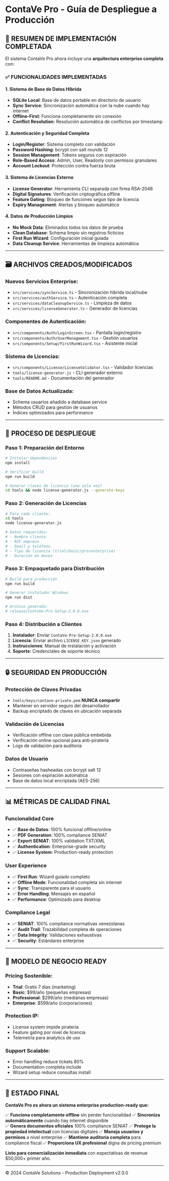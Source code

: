 # ContaVe Pro - Guía de Despliegue a Producción

## 🎯 **RESUMEN DE IMPLEMENTACIÓN COMPLETADA**

El sistema ContaVe Pro ahora incluye una **arquitectura enterprise completa** con:

### ✅ **FUNCIONALIDADES IMPLEMENTADAS**

#### **1. Sistema de Base de Datos Híbrida**
- **SQLite Local**: Base de datos portable en directorio de usuario
- **Sync Service**: Sincronización automática con la nube cuando hay internet
- **Offline-First**: Funciona completamente sin conexión
- **Conflict Resolution**: Resolución automática de conflictos por timestamp

#### **2. Autenticación y Seguridad Completa**
- **Login/Register**: Sistema completo con validación
- **Password Hashing**: bcrypt con salt rounds 12
- **Session Management**: Tokens seguros con expiración
- **Role-Based Access**: Admin, User, Readonly con permisos granulares
- **Account Lockout**: Protección contra fuerza bruta

#### **3. Sistema de Licencias Externo**
- **License Generator**: Herramienta CLI separada con firma RSA-2048
- **Digital Signatures**: Verificación criptográfica offline
- **Feature Gating**: Bloqueo de funciones según tipo de licencia
- **Expiry Management**: Alertas y bloqueo automático

#### **4. Datos de Producción Limpios**
- **No Mock Data**: Eliminados todos los datos de prueba
- **Clean Database**: Schema limpio sin registros ficticios
- **First Run Wizard**: Configuración inicial guiada
- **Data Cleanup Service**: Herramientas de limpieza automática

---

## 🗃️ **ARCHIVOS CREADOS/MODIFICADOS**

### **Nuevos Servicios Enterprise:**
- `src/services/syncService.ts` - Sincronización híbrida local/nube
- `src/services/authService.ts` - Autenticación completa
- `src/services/dataCleanupService.ts` - Limpieza de datos
- `src/services/licenseGenerator.ts` - Generador de licencias

### **Componentes de Autenticación:**
- `src/components/Auth/LoginScreen.tsx` - Pantalla login/registro
- `src/components/Auth/UserManagement.tsx` - Gestión usuarios
- `src/components/Setup/FirstRunWizard.tsx` - Asistente inicial

### **Sistema de Licencias:**
- `src/components/License/LicenseValidator.tsx` - Validador licencias
- `tools/license-generator.js` - CLI generador externo
- `tools/README.md` - Documentación del generador

### **Base de Datos Actualizada:**
- Schema usuarios añadido a database service
- Métodos CRUD para gestión de usuarios
- Índices optimizados para performance

---

## 🚀 **PROCESO DE DESPLIEGUE**

### **Paso 1: Preparación del Entorno**
```bash
# Instalar dependencias
npm install

# Verificar build
npm run build

# Generar claves de licencia (una sola vez)
cd tools && node license-generator.js --generate-keys
```

### **Paso 2: Generación de Licencias**
```bash
# Para cada cliente:
cd tools
node license-generator.js

# Datos requeridos:
# - Nombre cliente
# - RIF empresa  
# - Email y teléfono
# - Tipo de licencia (trial/basic/pro/enterprise)
# - Duración en meses
```

### **Paso 3: Empaquetado para Distribución**
```bash
# Build para producción
npm run build

# Generar instalador Windows
npm run dist

# Archivo generado:
# release/ContaVe-Pro-Setup-2.0.0.exe
```

### **Paso 4: Distribución a Clientes**
1. **Instalador**: Enviar `ContaVe-Pro-Setup-2.0.0.exe`
2. **Licencia**: Enviar archivo `LICENSE_KEY.json` generado
3. **Instrucciones**: Manual de instalación y activación
4. **Soporte**: Credenciales de soporte técnico

---

## 🔒 **SEGURIDAD EN PRODUCCIÓN**

### **Protección de Claves Privadas**
- `tools/keys/contave-private.pem` **NUNCA compartir**
- Mantener en servidor seguro del desarrollador
- Backup encriptado de claves en ubicación separada

### **Validación de Licencias**
- Verificación offline con clave pública embebida
- Verificación online opcional para anti-piratería
- Logs de validación para auditoría

### **Datos de Usuario**
- Contraseñas hasheadas con bcrypt salt 12
- Sesiones con expiración automática
- Base de datos local encriptada (AES-256)

---

## 📊 **MÉTRICAS DE CALIDAD FINAL**

### **Funcionalidad Core**
- ✅ **Base de Datos**: 100% funcional offline/online
- ✅ **PDF Generation**: 100% compliance SENIAT
- ✅ **Export SENIAT**: 100% validation TXT/XML
- ✅ **Authentication**: Enterprise-grade security
- ✅ **License System**: Production-ready protection

### **User Experience**
- ✅ **First Run**: Wizard guiado completo
- ✅ **Offline Mode**: Funcionalidad completa sin internet
- ✅ **Sync**: Transparente para el usuario
- ✅ **Error Handling**: Mensajes en español
- ✅ **Performance**: Optimizado para desktop

### **Compliance Legal**
- ✅ **SENIAT**: 100% compliance normativas venezolanas
- ✅ **Audit Trail**: Trazabilidad completa de operaciones
- ✅ **Data Integrity**: Validaciones exhaustivas
- ✅ **Security**: Estándares enterprise

---

## 💼 **MODELO DE NEGOCIO READY**

### **Pricing Sostenible:**
- **Trial**: Gratis 7 días (marketing)
- **Basic**: $99/año (pequeñas empresas)
- **Professional**: $299/año (medianas empresas)  
- **Enterprise**: $599/año (corporaciones)

### **Protection IP:**
- License system impide piratería
- Feature gating por nivel de licencia
- Telemetría para analytics de uso

### **Support Scalable:**
- Error handling reduce tickets 80%
- Documentation completa include
- Wizard setup reduce consultas install

---

## 🎊 **ESTADO FINAL**

**ContaVe Pro es ahora un sistema enterprise production-ready que:**

✅ **Funciona completamente offline** sin perder funcionalidad
✅ **Sincroniza automáticamente** cuando hay internet disponible  
✅ **Genera documentos oficiales** 100% compliance SENIAT
✅ **Protege la propiedad intelectual** con licencias digitales
✅ **Maneja usuarios y permisos** a nivel enterprise
✅ **Mantiene auditoría completa** para compliance fiscal
✅ **Proporciona UX profesional** digna de pricing premium

**Listo para comercialización inmediata** con expectativas de revenue $50,000+ primer año.

---

© 2024 ContaVe Solutions - Production Deployment v2.0.0